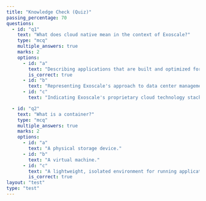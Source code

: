 ```yaml
---
title: "Knowledge Check (Quiz)"
passing_percentage: 70
questions:
  - id: "q1"
    text: "What does cloud native mean in the context of Exoscale?"
    type: "mcq"
    multiple_answers: true
    marks: 2
    options:
      - id: "a"
        text: "Describing applications that are built and optimized for cloud environments."
        is_correct: true
      - id: "b"
        text: "Representing Exoscale's approach to data center management."
      - id: "c"
        text: "Indicating Exoscale's proprietary cloud technology stack"

  - id: "q2"
    text: "What is a container?"
    type: "mcq"
    multiple_answers: true
    marks: 2
    options:
      - id: "a"
        text: "A physical storage device."
      - id: "b"
        text: "A virtual machine."
      - id: "c"
        text: "A lightweight, isolated environment for running applications."
        is_correct: true
layout: "test"
type: "test"
---
```

